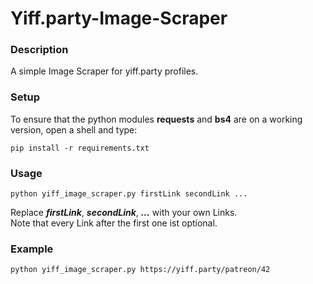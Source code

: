 # Yiff.party-Image-Scraper
### Description
A simple Image Scraper for yiff.party profiles.

### Setup
To ensure that the python modules <b>requests</b> and <b>bs4</b> are on a working version, open a shell and type:<br>
```
pip install -r requirements.txt
```
### Usage
```
python yiff_image_scraper.py firstLink secondLink ...
```
Replace <b><i>firstLink</i></b>, <b><i>secondLink</i></b>, <b><i>...</b></i> with your own Links.<br>
Note that every Link after the first one ist optional.

### Example
```
python yiff_image_scraper.py https://yiff.party/patreon/42
```

